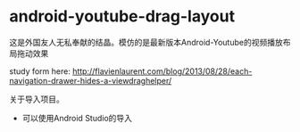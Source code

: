 android-youtube-drag-layout
===========================

这是外国友人无私奉献的结晶。模仿的是最新版本Android-Youtube的视频播放布局拖动效果

study form here: http://flavienlaurent.com/blog/2013/08/28/each-navigation-drawer-hides-a-viewdraghelper/

关于导入项目。

 - 可以使用Android Studio的导入
 